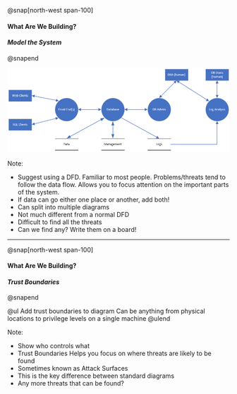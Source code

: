 @snap[north-west span-100]
#### What Are We Building?
#### *Model the System*
@snapend

![AcmeDFD](assets/img/acme-dfd-no-trust.png)

Note:
- Suggest using a DFD. Familiar to most people. Problems/threats tend to follow the data flow. Allows you to focus attention on the important parts of the system.
- If data can go either one place or another, add both!
- Can split into multiple diagrams
- Not much different from a normal DFD
- Difficult to find all the threats
- Can we find any? Write them on a board!

---
@snap[north-west span-100]
#### What Are We Building?
#### *Trust Boundaries*
@snapend

@ul
Add trust boundaries to diagram
Can be anything from physical locations to privilege levels on a single machine
@ulend

Note:
- Show who controls what
- Trust Boundaries Helps you focus on where threats are likely to be found
- Sometimes known as Attack Surfaces
- This is the key difference between standard diagrams
- Any more threats that can be found?